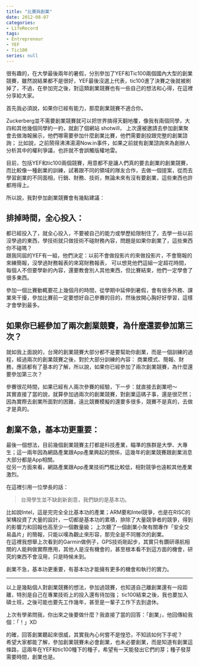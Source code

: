 ```yaml
---
title: "比賽與創業"
date: 2012-08-07
categories:
- LifeRecord
tags:
- Entrepreneur
- YEF
- Tic100
series: null
---
```


很有趣的，在大學最後兩年的暑假，分別參加了YEF和Tic100兩個國內大型的創業競賽，雖然說結果都不是很好，YEF最後沒選上代表，tic100進了決賽之後就被刷掉了，不過，在參加完之後，對這類創業競賽也有一些自己的想法和心得，在這裡分享給大家。  
<!--more-->

首先我必須說，如果你已經有能力，那麼創業競賽不適合你。  

Zuckerberg並不需要創業競賽就可以把世界搞得天翻地覆，像我有兩個同學，大四和其他幾個同學約一約，就創了個網站 shotwill，
上次還被邀請去參加創業聚會去做海報展示，他們哪需要參加什麼創業比賽，他們需要創投跟完整的創業諮詢；
比如說，之前鬧得沸沸湯湯Now.in事件，如果之前就有創業諮詢來為創辦人分析其中的權利爭議，也許就不會誤觸版權地雷。  

目前，包括YEF和tic100兩個競賽，用意都不是讓人們真的要去創業的創業競賽，而比較像一種創業的訓練，試著跟不同的領域的隊友合作，去做一個提案，從而去學習創業的不同面相，行銷、財務、技術，無論未來有沒有要創業，這些東西也許都用得上。  

所以說，我對參加創業競賽會有幾點建議：  

## 排掉時間，全心投入：  

都已經投入了，就全心投入，不要被自己的能力或學歷給限制住了，去學一些以前沒學過的東西，學技術就只做技術不碰財務內容，問題是如果你創業了，這些東西你不碰嗎？  
跟我同屆的YEF有一組，他們決定：以前不會做投影片的來做投影片，不會簡報的來練簡報，沒學過財務報表的來寫財務報表，
可以想見他們這組一定超花時間，每個人不但要學新的內容，還要教會別人其他東西，但比賽結束，他們一定學會了很多東西。  

參加一個比賽動輒要花上幾個月的時間，從學期中延伸到暑假，會有很多外務、課業來干擾，參加比賽前一定要想好自己參賽的目的，然後放開心胸好好學習，這樣才會學到最多。  

## 如果你已經參加了兩次創業競賽，為什麼還要參加第三次？  

就如我上面說的，台灣的創業競賽大部分都不是要幫助你創業，而是一個訓練的過程，經過兩次的創業競賽之後，對於大部分訓練的內容：
商業模式、簡報、財務，應該都有了基本的了解，所以說，如果你已經參加了兩次創業競賽，為什麼還要參加第三次？  

參賽很花時間，如果已經有人兩次參賽的經驗，下一步：就直接去創業吧～  
其實直接了當的說，就算參加過兩次的創業競賽，對創業這碼子事，還是很茫然；因為實際去創業所面對的困難，遠比競賽模擬的還要多很多，競賽不是真的，去做才是真的。  

## 創業不急，基本功更重要：  
最後一個想法，目前幾個創業競賽主打都是科技產業，瞄準的族群是大學、大專生；這一兩年因為網路產業跟App產業興起的關係，這幾年的創業競賽跟創業消息大部分都是App相關。  
從另一方面來看，網路產業跟App產業技術門檻比較低，相對競爭也遠較其他產業激烈。  

在這裡引用一位學長的話：

> 台灣學生並不缺創新創意，我們缺的是基本功。  

比如說Intel，這是完完全全比基本功的產業；ARM要和Intel競爭，也是在RISC的架構投資了大量的設計，一切都是基本功的累積，排除了大量競爭者的競爭，得到的影響力和回報也高至少一個數量級；
上次聽了一個創業小聚有關專作「安全交易晶片」的簡報，只能以嘆為觀止來形容，那完全是不同層次的創業。  
在這裡我想舉上次看到的Garmin做例子，GPS技術剛起步，其實只有鑽研導航相關的人能夠做實際應用，其他人是沒有機會的，甚至根本看不到這方面的機會，研究的東西不會沒用，只是時候未到。  

創業不急，基本功更重要，有基本功才能擁有更多的機會和執行的實力。  

---

以上是幾點個人對創業競賽的想法，參加過競賽，也知道自己離創業還有一段距離，特別是自己在專業技術上的投入還有待加強；
tic100結束之後，我也要加入碩士班，之後可能也要先工作幾年，甚至是一輩子工作下去到退休。  

上次有學弟問我，你出來之後要做什麼？我直接了當的回答：「創業」，他回傳給我個：「！」XD  

的確，回答創業聽起來很威，其實我內心何嘗不是惶恐，不知該如何下手呢？  
希望大家都能了解，參加創業競賽未必會創業，也未必要創業，而是知道有創業這條路，這兩年在YEF和tic100種下的種子，希望有一天能發出它們的芽；種子發芽需要時間，創業也是。  
